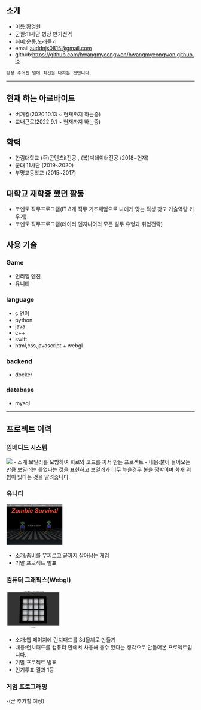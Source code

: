

## 소개

 - 이름:황명원
 - 군필:11사단 병장 만기전역
 - 취미:운동,노래듣기
 - email:auddnjs0815@gmail.com
 - github:https://github.com/hwangmyeongwon/hwangmyeongwon.github.io
 
```
항상 주어진 일에 최선을 다하는 것입니다.
```
----

## 현재 하는 아르바이트
- 버거킹(2020.10.13 ~ 현재까지 하는중)
- 교내근로(2022.9.1 ~ 현재까지 하는중)

## 학력
- 한림대학교 (주)콘텐츠it전공 , (복)빅데이터전공 (2018~현재)
- 군대 11사단 (2019~2020)
- 부명고등학교 (2015~2017)

## 대학교 재학중 했던 활동
- 코멘토 직무프로그램(IT 8개 직무 기초체험으로 나에게 맞는 적성 찾고 기술역량 키우기)
- 코멘토 직무프로그램(데이터 엔지니어의 모든 실무 유형과 취업전략)

## 사용 기술

### Game
- 언리얼 엔진
- 유니티

### language
- c 언어
- python
- java
- c++
- swift
- html,css,javascript + webgl

### backend
- docker

### database
- mysql

----

## 프로젝트 이력

### 임베디드 시스템
<img src='./images/embedded.PNG' width="150" />
- 소개:보일러를 모방하여 회로와 코드를 짜서 만든 프로젝트
- 내용:불이 들어오는 만큼 보일러는 틀었다는 것을 표현하고 보일러가 너무 높을경우 불을 깜박이며 화재 위험이 있다는 것을 알려줍니다.

### 유니티
<img src='./images/ZombieSurvival.png' width="150" />

- 소개:좀비를 무찌르고 끝까지 살아남는 게임
- 기말 프로젝트 발표

### 컴퓨터 그래픽스(Webgl)
<img src='./images/LunchPad.png' width="150" />

- 소개:웹 페이지에 런치패드를 3d물체로 만들기
- 내용:런치패드를 컴퓨터 안에서 사용해 볼수 있다는 생각으로 만들어본 프로젝트입니다.
- 기말 프로젝트 발표
- 인기투표 결과 1등

### 게임 프로그래밍

-(곧 추가할 예정)
